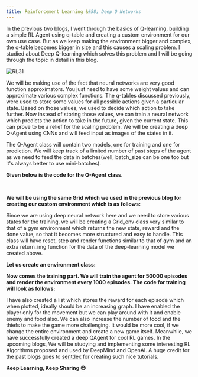 ```yaml
---
title: Reinforcement Learning &#58; Deep Q Networks
---
```


In the previous two blogs, I went through the basics of Q-learning, building a simple RL Agent using q-table and creating a custom 
environment for our own use case. But as we keep making the environment bigger and complex, the q-table becomes bigger in size 
and this causes a scaling problem. I studied about Deep Q-learning which solves this problem and I will be going through the topic in detail in this blog.


![RL31](https://s3-ap-south-1.amazonaws.com/av-blog-media/wp-content/uploads/2019/04/Screenshot-2019-04-16-at-5.46.01-PM.png)


We will be making use of the fact that neural networks are very good function approximators. You just need to have some weight values and can approximate various complex functions. The q-tables discussed previously, were used to store some values for all possible actions given a particular state. Based on those values, we used to decide which action to take further. Now instead of storing those values, we can train a neural network which predicts the action to take in the future, given the current state.
This can prove to be a relief for the scaling problem. We will be creating a deep Q-Agent using CNNs and will feed input as images of the states in it.

The Q-Agent class will contain two models, one for training and one for prediction. We will keep track of a limited number of past steps of the agent as we need to feed the data in batches(well, batch_size can be one too but it's always better to use mini-batches). 

**Given below is the code for the Q-Agent class.**


<script src="https://gist.github.com/spraphul/3ccd27a56bca2d426e5cb01c04e5c762.js"></script> <br/>


**We will be using the same Grid which we used in the previous blog for creating our custom environment which is as follows:**


<script src="https://gist.github.com/spraphul/091355c044e5934ad76cc7036f8868e5.js"></script>


Since we are using deep neural network here and we need to store various states for the training, we will be creating a Grid_env class very similar to that of a gym environment which returns the new state, reward and the done value, so that it becomes more structured and easy to handle. This class will have reset, step and render functions similar to that of gym and an extra return_img function for the data of the deep-learning model we created above.

**Let us create an environment class:**

<script src="https://gist.github.com/spraphul/8fea9ad8cc2883601b6eb275e3af324c.js"></script>


**Now comes the training part. We will train the agent for 50000 episodes and render the environment every 1000 episodes. The code for training will look as follows:**

<script src="https://gist.github.com/spraphul/3cd4070b86c37f2ac81e3c7c33394dee.js"></script>


I have also created a list which stores the reward for each episode which when plotted, ideally should be an increasing graph. I have enabled the player only for the movement but we can play around with it and enable enemy and food also. We can also increase  the number of food and the thiefs to make the game more challenging. It would be more cool, if we change the entire environment and create a new game itself. Meanwhile, we have successfully created a deep QAgent for cool RL games. In the upcoming blogs, We will be studying and implementing some interesting RL Algorithms proposed and used by DeepMind and OpenAI.
A huge credit for the past blogs goes to [sentdex](https://www.youtube.com/user/sentdex) for creating such nice tutorials.

**Keep Learning, Keep Sharing 😊**
